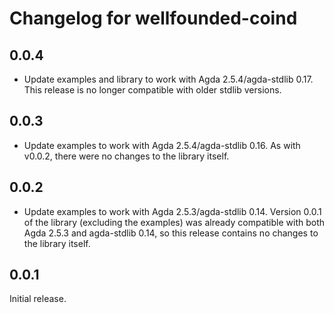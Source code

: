 # Changelog for wellfounded-coind

## 0.0.4

- Update examples and library to work with Agda 2.5.4/agda-stdlib 0.17.
  This release is no longer compatible with older stdlib versions.

## 0.0.3

- Update examples to work with Agda 2.5.4/agda-stdlib 0.16. As with v0.0.2,
  there were no changes to the library itself.

## 0.0.2

- Update examples to work with Agda 2.5.3/agda-stdlib 0.14. Version 0.0.1 of
  the library (excluding the examples) was already compatible with both Agda
  2.5.3 and agda-stdlib 0.14, so this release contains no changes to the
  library itself.

## 0.0.1

Initial release.
